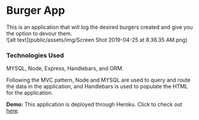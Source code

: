 # Burger App
This is an application that will log the desired burgers created and give you the option to devour them.  
![alt text](public/assets/img/Screen Shot 2019-04-25 at 8.36.35 AM.png)

### Technologies Used
MYSQL, Node, Express, Handlebars, and ORM.  

Following the MVC pattern, Node and MYSQL are used to query and route the data in the application, and Handlebars is used to populate the HTML for the application. 

**Demo:**
This application is deployed through Heroku.  Click to check out [here](https://agile-taiga-36001.herokuapp.com/).
